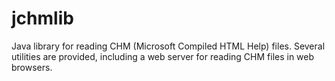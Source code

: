 # jchmlib
Java library for reading CHM (Microsoft Compiled HTML Help) files. Several utilities are provided, including a web server for reading CHM files in web browsers.
